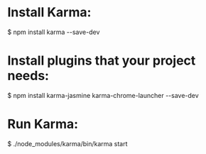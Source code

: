 # Install Karma:
$ npm install karma --save-dev

# Install plugins that your project needs:
$ npm install karma-jasmine karma-chrome-launcher --save-dev

# Run Karma:
$ ./node_modules/karma/bin/karma start